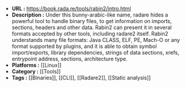 - **URL :** https://book.rada.re/tools/rabin2/intro.html
- **Description :** Under this bunny-arabic-like name, radare hides a powerful tool to handle binary files, to get information on imports, sections, headers and other data. Rabin2 can present it in several formats accepted by other tools, including radare2 itself. Rabin2 understands many file formats: Java CLASS, ELF, PE, Mach-O or any format supported by plugins, and it is able to obtain symbol import/exports, library dependencies, strings of data sections, xrefs, entrypoint address, sections, architecture type.
- **Platforms :** [[Linux]]
- **Category :** [[Tools]]
- **Tags :** [[Binaries]], [[CLI]], [[Radare2]], [[Static analysis]]